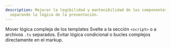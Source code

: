 ```yaml
---
description: Mejorar la legibilidad y mantenibilidad de los componentes Svelte,
  separando la lógica de la presentación.
---
```


Mover lógica compleja de los templates Svelte a la sección `<script>` o a archivos `.ts` separados. Evitar lógica condicional o bucles complejos directamente en el markup.